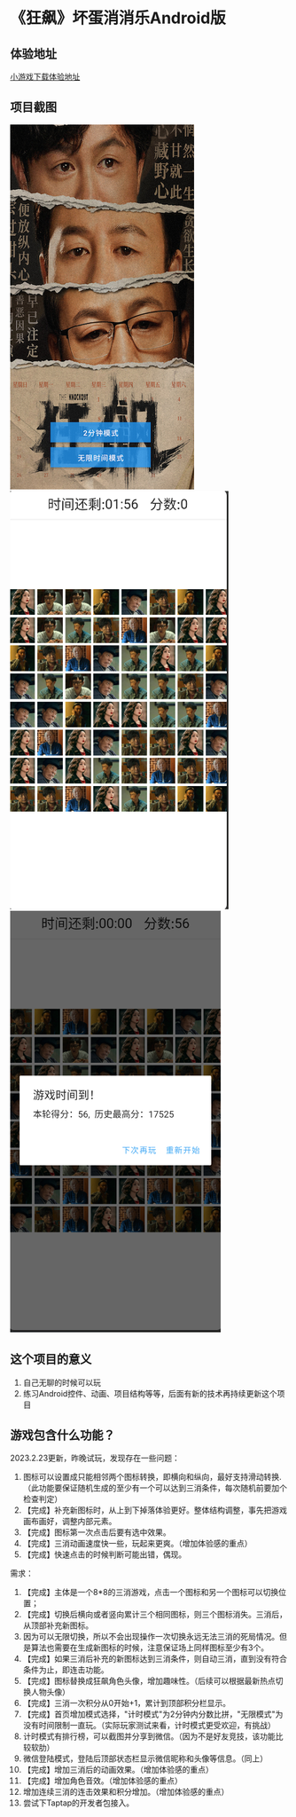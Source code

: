 # 《狂飙》坏蛋消消乐Android版



## 体验地址

[小游戏下载体验地址](https://github.com/cstdr/android_game_match3/blob/3ac91d6dadb92cdd011de09a618ef2c0a7f20243/app/release/app-release.apk)

## 项目截图
![](https://github.com/cstdr/android_game_match3/blob/main/%E7%B4%A0%E6%9D%90/pic_cover.png?raw=true)
![](https://github.com/cstdr/android_game_match3/blob/main/%E7%B4%A0%E6%9D%90/pic_main.png?raw=true)
![](https://github.com/cstdr/android_game_match3/blob/main/%E7%B4%A0%E6%9D%90/pic_result.png?raw=true)

## 这个项目的意义

1. 自己无聊的时候可以玩
2. 练习Android控件、动画、项目结构等等，后面有新的技术再持续更新这个项目

## 游戏包含什么功能？
2023.2.23更新，昨晚试玩，发现存在一些问题：
1. 图标可以设置成只能相邻两个图标转换，即横向和纵向，最好支持滑动转换.（此功能要保证随机生成的至少有一个可以达到三消条件，每次随机前要加个检查判定）
2. 【完成】补充新图标时，从上到下掉落体验更好。整体结构调整，事先把游戏画布画好，调整内部元素。
3. 【完成】图标第一次点击后要有选中效果。
4. 【完成】三消动画速度快一些，玩起来更爽。（增加体验感的重点）
5. 【完成】快速点击的时候判断可能出错，偶现。

需求：
1. 【完成】主体是一个8*8的三消游戏，点击一个图标和另一个图标可以切换位置；
2. 【完成】切换后横向或者竖向累计三个相同图标，则三个图标消失。三消后，从顶部补充新图标。
3. 因为可以无限切换，所以不会出现操作一次切换永远无法三消的死局情况。但是算法也需要在生成新图标的时候，注意保证场上同样图标至少有3个。
4. 【完成】如果三消后补充的新图标达到三消条件，则自动三消，直到没有符合条件为止，即连击功能。
5. 【完成】图标替换成狂飙角色头像，增加趣味性。（后续可以根据最新热点切换人物头像）
6. 【完成】三消一次积分从0开始+1，累计到顶部积分栏显示。
7. 【完成】首页增加模式选择，"计时模式"为2分钟内分数比拼，"无限模式"为没有时间限制一直玩。（实际玩家测试来看，计时模式更受欢迎，有挑战）
8. 计时模式有排行榜，可以截图并分享到微信。（因为不是好友竞技，该功能比较软肋）
9. 微信登陆模式，登陆后顶部状态栏显示微信昵称和头像等信息。（同上）
10. 【完成】增加三消后的动画效果。（增加体验感的重点）
11. 【完成】增加角色音效。（增加体验感的重点）
12. 增加连续三消的连击效果和积分增加。（增加体验感的重点）
13. 尝试下Taptap的开发者包接入。


